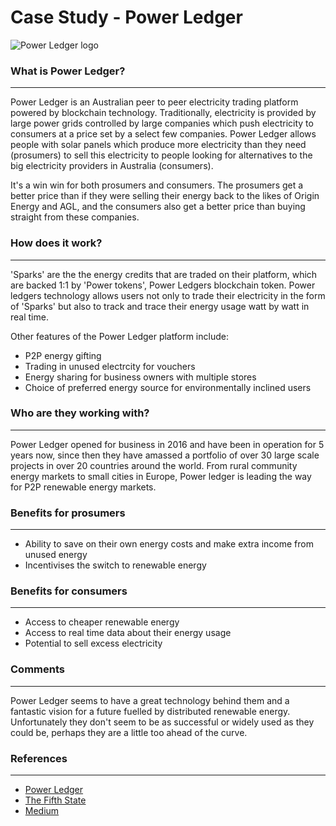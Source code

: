 # Case Study - Power Ledger
![Power Ledger logo](https://coincentral.com/wp-content/uploads/2018/02/power-ledger-874x437.png)
### What is Power Ledger?
---
Power Ledger is an Australian peer to peer electricity trading platform powered by blockchain technology. Traditionally, electricity is provided by large power grids controlled by large companies which push electricity to consumers at a price set by a select few companies. Power Ledger allows people with solar panels which produce more electricity than they need (prosumers) to sell this electricity to people looking for alternatives to the big electricity providers in Australia (consumers).

It's a win win for both prosumers and consumers. The prosumers get a better price than if they were selling their energy back to the likes of Origin Energy and AGL, and the consumers also get a better price than buying straight from these companies.

### How does it work?
----
'Sparks' are the the energy credits that are traded on their platform, which are backed 1:1 by 'Power tokens', Power Ledgers blockchain token.
Power ledgers technology allows users not only to trade their electricity in the form of 'Sparks' but also to track and trace their energy usage watt by watt in real time.

Other features of the Power Ledger platform include:

- P2P energy gifting 
- Trading in unused electrcity for vouchers
- Energy sharing for business owners with multiple stores
- Choice of preferred energy source for environmentally inclined users

### Who are they working with?
----
Power Ledger opened for business in 2016 and have been in operation for 5 years now, since then they have amassed a portfolio of over 30 large scale projects in over 20 countries around the world. From rural community energy markets to small cities in Europe, Power ledger is leading the way for P2P renewable energy markets.


### Benefits for prosumers
----
- Ability to save on their own energy costs and make extra income from unused energy
- Incentivises the switch to renewable energy


### Benefits for consumers
----
- Access to cheaper renewable energy
- Access to real time data about their energy usage
- Potential to sell excess electricity

### Comments
---
Power Ledger seems to have a great technology behind them and a fantastic vision for a future fuelled by distributed renewable energy. Unfortunately they don't seem to be as successful or widely used as they could be, perhaps they are a little too ahead of the curve. 

### References
----
- [Power Ledger](https://www.powerledger.io/platform)
- [The Fifth State](https://thefifthestate.com.au/energy-lead/power-ledger-switches-blockchain-platforms/)
- [Medium](https://medium.com/power-ledger/power-ledger-launches-next-generation-blockchain-moves-away-from-ethereum-d00e031c4cfb)